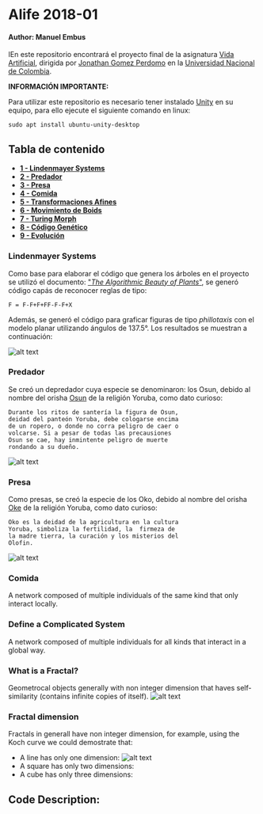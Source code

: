# Alife 2018-01
#### Author: Manuel Embus

IEn este repositorio encontrará el proyecto final de la asignatura [Vida Artificial](http://dis.unal.edu.co/profesores/jgomezpe/courses/alife/index.html), dirigida por [Jonathan Gomez Perdomo](http://dis.unal.edu.co/~jgomezpe/) en la [Universidad Nacional de Colombia](http://unal.edu.co/).

**INFORMACIÓN IMPORTANTE:**

Para utilizar este repositorio es necesario tener instalado [Unity](https://unity3d.com/es) en su equipo, para ello ejecute el siguiente comando en linux:
```
sudo apt install ubuntu-unity-desktop
```

## Tabla de contenido
* [**1 - Lindenmayer Systems**](#lindenmayer-systems)
* [**2 - Predador**](#predador)
* [**3 - Presa**](#presa)
* [**4 - Comida**](#comida)
* [**5 - Transformaciones Afines**](#what-is-a-fractal)
* [**6 - Movimiento de Boids**](#what-is-a-fractal)
* [**7 - Turing Morph**](#what-is-a-fractal)
* [**8 - Código Genético**](#what-is-a-fractal)
* [**9 - Evolución**](#what-is-a-fractal)



### Lindenmayer Systems
Como base para elaborar el código que genera los árboles en el proyecto se utilizó el documento: ["*The Algorithmic Beauty of Plants*"](http://algorithmicbotany.org/papers/abop/abop.pdf), se generó código capás de reconocer reglas de tipo:
```
F = F-F+F+FF-F-F+X
```
Además, se generó el código para graficar figuras de tipo *phillotaxis* con el modelo planar utilizando ángulos de 137.5°. Los resultados se muestran a continuación:

![alt text](https://firebasestorage.googleapis.com/v0/b/personalwp-8822c.appspot.com/o/Phylo.PNG?alt=media&token=fa53d15c-d383-4a57-96f3-6b3a9b9dd13c)

### Predador
Se creó un depredador cuya especie se denominaron: los Osun, debido al nombre del orisha [Osun](https://cubayoruba.blogspot.com/2007/01/osun.html) de la religión Yoruba, como dato curioso:

```
Durante los ritos de santería la figura de Osun,
deidad del panteón Yoruba, debe cologarse encima
de un ropero, o donde no corra peligro de caer o
volcarse. Si a pesar de todas las precausiones
Osun se cae, hay inmintente peligro de muerte
rondando a su dueño.
```

![alt text](https://firebasestorage.googleapis.com/v0/b/personalwp-8822c.appspot.com/o/osun.PNG?alt=media&token=5911b36b-57f3-4ee0-a726-56c3a88a5399)

### Presa
Como presas, se creó la especie de los Oko, debido al nombre del orisha [Oke](https://cubayoruba.blogspot.com/2007/01/oke.html) de la religión Yoruba, como dato curioso:

```
Oko es la deidad de la agricultura en la cultura
Yoruba, simboliza la fertilidad, la  firmeza de
la madre tierra, la curación y los misterios del
Olofin.
```
![alt text](https://firebasestorage.googleapis.com/v0/b/personalwp-8822c.appspot.com/o/Oka.PNG?alt=media&token=38387e06-04d8-401b-a23c-ecba670139be)

### Comida
A network composed of multiple individuals of the same kind that only interact locally.

### Define a Complicated System
A network composed of multiple individuals for all kinds that interact in a global way.

### What is a Fractal?
Geometrocal objects generally with non integer dimension that haves self-similarity (contains infinite copies of itself).
![alt text](https://upload.wikimedia.org/wikipedia/commons/d/d2/M2_1024.png)

### Fractal dimension
Fractals in generall have non integer dimension, for example, using the Koch curve we could demostrate that:
* A line has only one dimension:
![alt text](https://firebasestorage.googleapis.com/v0/b/personalwp-8822c.appspot.com/o/linedimension.PNG?alt=media&token=a3261fd9-8016-479e-b2de-53ca11543a32)
* A square has only two dimensions:
* A cube has only three dimensions:

## Code Description:

